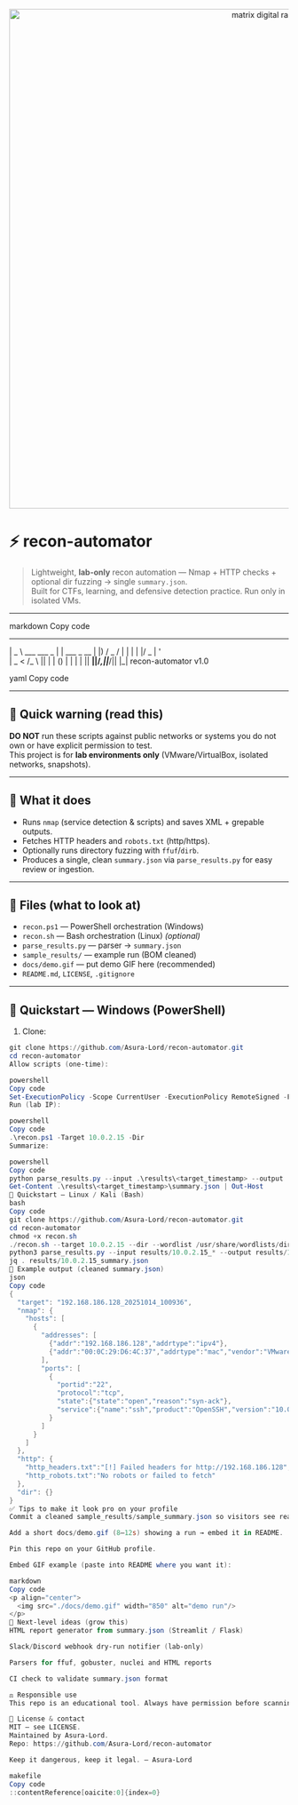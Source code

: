 <p align="center">
  <img src="https://upload.wikimedia.org/wikipedia/commons/6/6b/Digital_rain_animation_medium_letters_shine.gif" width="900" alt="matrix digital rain"/>
</p>

# ⚡ recon-automator
> Lightweight, **lab-only** recon automation — Nmap + HTTP checks + optional dir fuzzing → single `summary.json`.  
> Built for CTFs, learning, and defensive detection practice. Run only in isolated VMs.

---

markdown
Copy code
____                 _             
| _ \ ___ ___ _ | | ___ _ __
| |) / _ / | | | | |/ _ | ' \
| _ < /_ \ || | | () | | | |
|| __||/_,||___/|| |_|
recon-automator v1.0

yaml
Copy code

---

## 🔐 Quick warning (read this)
**DO NOT** run these scripts against public networks or systems you do not own or have explicit permission to test.  
This project is for **lab environments only** (VMware/VirtualBox, isolated networks, snapshots).

---

## 🧩 What it does
- Runs `nmap` (service detection & scripts) and saves XML + grepable outputs.  
- Fetches HTTP headers and `robots.txt` (http/https).  
- Optionally runs directory fuzzing with `ffuf`/`dirb`.  
- Produces a single, clean `summary.json` via `parse_results.py` for easy review or ingestion.

---

## 🔧 Files (what to look at)
- `recon.ps1` — PowerShell orchestration (Windows)  
- `recon.sh` — Bash orchestration (Linux) *(optional)*  
- `parse_results.py` — parser -> `summary.json`  
- `sample_results/` — example run (BOM cleaned)  
- `docs/demo.gif` — put demo GIF here (recommended)  
- `README.md`, `LICENSE`, `.gitignore`

---

## 🚀 Quickstart — Windows (PowerShell)
1. Clone:
```powershell
git clone https://github.com/Asura-Lord/recon-automator.git
cd recon-automator
Allow scripts (one-time):

powershell
Copy code
Set-ExecutionPolicy -Scope CurrentUser -ExecutionPolicy RemoteSigned -Force
Run (lab IP):

powershell
Copy code
.\recon.ps1 -Target 10.0.2.15 -Dir
Summarize:

powershell
Copy code
python parse_results.py --input .\results\<target_timestamp> --output .\results\<target_timestamp>\summary.json
Get-Content .\results\<target_timestamp>\summary.json | Out-Host
🐧 Quickstart — Linux / Kali (Bash)
bash
Copy code
git clone https://github.com/Asura-Lord/recon-automator.git
cd recon-automator
chmod +x recon.sh
./recon.sh --target 10.0.2.15 --dir --wordlist /usr/share/wordlists/dirb/common.txt
python3 parse_results.py --input results/10.0.2.15_* --output results/10.0.2.15_summary.json
jq . results/10.0.2.15_summary.json
🧾 Example output (cleaned summary.json)
json
Copy code
{
  "target": "192.168.186.128_20251014_100936",
  "nmap": {
    "hosts": [
      {
        "addresses": [
          {"addr":"192.168.186.128","addrtype":"ipv4"},
          {"addr":"00:0C:29:D6:4C:37","addrtype":"mac","vendor":"VMware"}
        ],
        "ports": [
          {
            "portid":"22",
            "protocol":"tcp",
            "state":{"state":"open","reason":"syn-ack"},
            "service":{"name":"ssh","product":"OpenSSH","version":"10.0p2 Debian 5"}
          }
        ]
      }
    ]
  },
  "http": {
    "http_headers.txt":"[!] Failed headers for http://192.168.186.128",
    "http_robots.txt":"No robots or failed to fetch"
  },
  "dir": {}
}
✅ Tips to make it look pro on your profile
Commit a cleaned sample_results/sample_summary.json so visitors see real output.

Add a short docs/demo.gif (8–12s) showing a run → embed it in README.

Pin this repo on your GitHub profile.

Embed GIF example (paste into README where you want it):

markdown
Copy code
<p align="center">
  <img src="./docs/demo.gif" width="850" alt="demo run"/>
</p>
🔭 Next-level ideas (grow this)
HTML report generator from summary.json (Streamlit / Flask)

Slack/Discord webhook dry-run notifier (lab-only)

Parsers for ffuf, gobuster, nuclei and HTML reports

CI check to validate summary.json format

⚖️ Responsible use
This repo is an educational tool. Always have permission before scanning. Use snapshots, isolated networks, and follow rules of engagement.

🧾 License & contact
MIT — see LICENSE.
Maintained by Asura-Lord.
Repo: https://github.com/Asura-Lord/recon-automator

Keep it dangerous, keep it legal. — Asura-Lord

makefile
Copy code
::contentReference[oaicite:0]{index=0}
